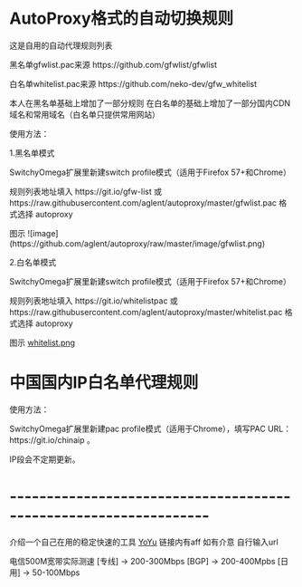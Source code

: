 # AutoProxy格式的自动切换规则

<P>这是自用的自动代理规则列表
<p>黑名单gfwlist.pac来源  https://github.com/gfwlist/gfwlist
<p>白名单whitelist.pac来源 https://github.com/neko-dev/gfw_whitelist
<p>本人在黑名单基础上增加了一部分规则 在白名单的基础上增加了一部分国内CDN域名和常用域名（白名单只提供常用网站）
<p></p>
<p>使用方法：
<p>1.黑名单模式
<p>SwitchyOmega扩展里新建switch profile模式（适用于Firefox 57+和Chrome）
<p>规则列表地址填入 https://git.io/gfw-list 或 https://raw.githubusercontent.com/aglent/autoproxy/master/gfwlist.pac 格式选择 autoproxy
<p>图示 ![image](https://github.com/aglent/autoproxy/raw/master/image/gfwlist.png)
<p>2.白名单模式
<p>SwitchyOmega扩展里新建switch profile模式（适用于Firefox 57+和Chrome）
<p>规则列表地址填入 https://git.io/whitelistpac 或 https://raw.githubusercontent.com/aglent/autoproxy/master/whitelist.pac 格式选择 autoproxy
<p>图示 <a href="https://github.com/aglent/autoproxy/blob/master/whitelist.png">whitelist.png</a>
<P></p>

# 中国国内IP白名单代理规则
<p>使用方法：
<p>SwitchyOmega扩展里新建pac profile模式（适用于Chrome），填写PAC URL：https://git.io/chinaip 。
<p>IP段会不定期更新。

# -----------------------------------------------------------------
介绍一个自己在用的稳定快速的工具 [YoYu](https://home.yoyu.ltd/aff.php?aff=447) 链接内有aff 如有介意 自行输入url
<P>电信500M宽带实际测速 [专线] -> 200-300Mbps   [BGP] -> 200-400Mpbs   [日用] -> 50-100Mbps
